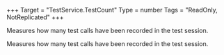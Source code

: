 +++
Target = "TestService.TestCount"
Type = number
Tags = "ReadOnly, NotReplicated"
+++

Measures how many test calls have been recorded in the test session.	Measures how many test calls have been recorded in the test session.